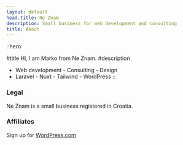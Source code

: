 ```yaml
---
layout: default
head.title: Ne Znam
description: Small business for web development and consulting
title: About
---
```


::hero

#title
Hi, I am Marko from Ne Znam.
#description
- Web development - Consulting - Design
- Laravel - Nuxt - Tailwind - WordPress
::

### Legal

Ne Znam is a small business registered in Croatia. 


### Affiliates

Sign up for [WordPress.com](https://automattic.pxf.io/1rdVDm)
